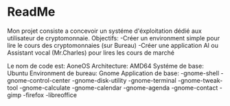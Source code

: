 # ReadMe

Mon projet consiste a concevoir un systéme d'éxploitation dédié aux utilisateur de cryptomonnaie.
Objectifs: 
-Créer un environment simple pour lire le cours des cryptomonnaies (sur Bureau)
-Créer une application AI ou Assistant vocal (Mr.Charles) pour lires les cours de marché

Le nom de code est: AoneOS
Architecture: AMD64
Systéme de base: Ubuntu
Environment de bureau: Gnome
Application de base:
-gnome-shell
-gnome-control-center
-gnome-disk-utility
-gnome-terminal
-gnome-tweak-tool
-gnome-calculate
-gnome-calendar
-gnome-agenda
-gnome-contact
-gimp
-firefox
-libreoffice
